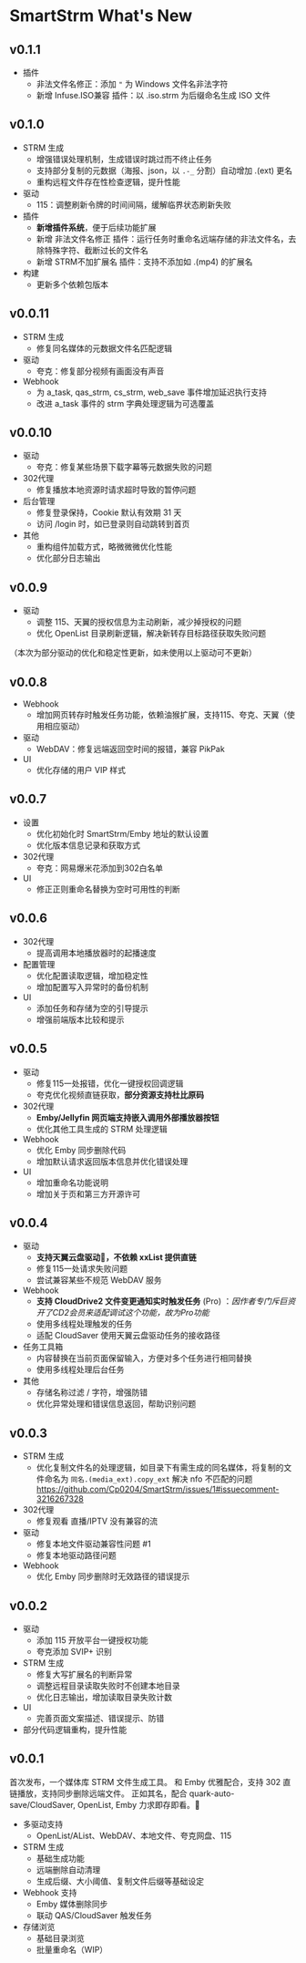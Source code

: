 # SmartStrm What's New

## v0.1.1

- 插件
  - 非法文件名修正：添加 `"` 为 Windows 文件名非法字符
  - 新增 Infuse.ISO兼容 插件：以 .iso.strm 为后缀命名生成 ISO 文件

## v0.1.0

- STRM 生成
  - 增强错误处理机制，生成错误时跳过而不终止任务
  - 支持部分复制的元数据（海报、json，以 `.-_` 分割）自动增加 .(ext) 更名
  - 重构远程文件存在性检查逻辑，提升性能
- 驱动
  - 115：调整刷新令牌的时间间隔，缓解临界状态刷新失败
- 插件
  - **新增插件系统**，便于后续功能扩展
  - 新增 非法文件名修正 插件：运行任务时重命名远端存储的非法文件名，去除特殊字符、截断过长的文件名
  - 新增 STRM不加扩展名 插件：支持不添加如 .(mp4) 的扩展名
- 构建
  - 更新多个依赖包版本

## v0.0.11

- STRM 生成
  - 修复同名媒体的元数据文件名匹配逻辑
- 驱动
  - 夸克：修复部分视频有画面没有声音
- Webhook
  - 为 a_task, qas_strm, cs_strm, web_save 事件增加延迟执行支持
  - 改进 a_task 事件的 strm 字典处理逻辑为可选覆盖

## v0.0.10

- 驱动
  - 夸克：修复某些场景下载字幕等元数据失败的问题
- 302代理
  - 修复播放本地资源时请求超时导致的暂停问题
- 后台管理
  - 修复登录保持，Cookie 默认有效期 31 天
  - 访问 /login 时，如已登录则自动跳转到首页
- 其他
  - 重构组件加载方式，略微微微优化性能
  - 优化部分日志输出

## v0.0.9

- 驱动
  - 调整 115、天翼的授权信息为主动刷新，减少掉授权的问题
  - 优化 OpenList 目录刷新逻辑，解决新转存目标路径获取失败问题

（本次为部分驱动的优化和稳定性更新，如未使用以上驱动可不更新）

## v0.0.8

- Webhook
  - 增加网页转存时触发任务功能，依赖油猴扩展，支持115、夸克、天翼（使用相应驱动）
- 驱动
  - WebDAV：修复远端返回空时间的报错，兼容 PikPak
- UI
  - 优化存储的用户 VIP 样式

## v0.0.7

- 设置
  - 优化初始化时 SmartStrm/Emby 地址的默认设置
  - 优化版本信息记录和获取方式
- 302代理
  - 夸克：网易爆米花添加到302白名单
- UI
  - 修正正则重命名替换为空时可用性的判断

## v0.0.6

- 302代理
  - 提高调用本地播放器时的起播速度
- 配置管理
  - 优化配置读取逻辑，增加稳定性
  - 增加配置写入异常时的备份机制
- UI
  - 添加任务和存储为空的引导提示
  - 增强前端版本比较和提示

## v0.0.5

- 驱动
  - 修复115一处报错，优化一键授权回调逻辑
  - 夸克优化视频直链获取，**部分资源支持杜比原码**
- 302代理
  - **Emby/Jellyfin 网页端支持嵌入调用外部播放器按钮**
  - 优化其他工具生成的 STRM 处理逻辑
- Webhook
  - 优化 Emby 同步删除代码
  - 增加默认请求返回版本信息并优化错误处理
- UI
  - 增加重命名功能说明
  - 增加关于页和第三方开源许可

## v0.0.4

- 驱动
  - **支持天翼云盘驱动🎉，不依赖 xxList 提供直链**
  - 修复115一处请求失败问题
  - 尝试兼容某些不规范 WebDAV 服务
- Webhook
  - **支持 CloudDrive2 文件变更通知实时触发任务** (Pro) ：*因作者专门斥巨资开了CD2会员来适配调试这个功能，故为Pro功能*
  - 使用多线程处理触发的任务
  - 适配 CloudSaver 使用天翼云盘驱动任务的接收路径
- 任务工具箱
  - 内容替换在当前页面保留输入，方便对多个任务进行相同替换
  - 使用多线程处理后台任务
- 其他
  - 存储名称过滤 / 字符，增强防错
  - 优化异常处理和错误信息返回，帮助识别问题

## v0.0.3

- STRM 生成
  - 优化复制文件名的处理逻辑，如目录下有需生成的同名媒体，将复制的文件命名为 `同名.(media_ext).copy_ext`  解决 nfo 不匹配的问题 https://github.com/Cp0204/SmartStrm/issues/1#issuecomment-3216267328
- 302代理
  - 修复观看 直播/IPTV 没有兼容的流
- 驱动
  - 修复本地文件驱动兼容性问题 #1
  - 修复本地驱动路径问题
- Webhook
  - 优化 Emby 同步删除时无效路径的错误提示

## v0.0.2

- 驱动
  - 添加 115 开放平台一键授权功能
  - 夸克添加 SVIP+ 识别
- STRM 生成
  - 修复大写扩展名的判断异常
  - 调整远程目录读取失败时不创建本地目录
  - 优化日志输出，增加读取目录失败计数
- UI
  - 完善页面文案描述、错误提示、防错
- 部分代码逻辑重构，提升性能

## v0.0.1

首次发布，一个媒体库 STRM 文件生成工具。 和 Emby 优雅配合，支持 302 直链播放，支持同步删除远端文件。 正如其名，配合 quark-auto-save/CloudSaver, OpenList, Emby 力求即存即看。🥳

* 多驱动支持
  * OpenList/AList、WebDAV、本地文件、夸克网盘、115
* STRM 生成
  * 基础生成功能
  * 远端删除自动清理
  * 生成后缀、大小阈值、复制文件后缀等基础设定
* Webhook 支持
  * Emby 媒体删除同步
  * 联动 QAS/CloudSaver 触发任务
* 存储浏览
  * 基础目录浏览
  * 批量重命名（WIP）
